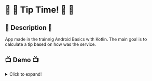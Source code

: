 # 📱 🧮 Tip Time! 📱 🧮

## 💭 Description 💭
App made in the trainnig Android Basics with Kotlin. The main goal is to calculate a tip based on how was the service.

## 📺 Demo 📺
<details>
  <summary>Click to expand! </summary>

  <img src="./demo.gif" height=500rem/>
</details>
